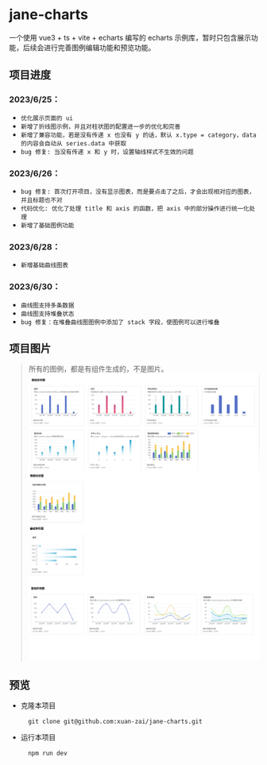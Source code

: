 # jane-charts

一个使用 vue3 + ts + vite + echarts 编写的 echarts 示例库，暂时只包含展示功能，后续会进行完善图例编辑功能和预览功能。

## 项目进度
### 2023/6/25：
  - `优化展示页面的 ui`
  - `新增了折线图示例，并且对柱状图的配置进一步的优化和完善`
  - `新增了兼容功能，若是没有传递 x 也没有 y 的话，默认 x.type = category，data 的内容会自动从 series.data 中获取`
  - `bug 修复: 当没有传递 x 和 y 时，设置轴线样式不生效的问题`
### 2023/6/26：
  - `bug 修复: 首次打开项目，没有显示图表，而是要点击了之后，才会出现相对应的图表，并且标题也不对`
  - `代码优化: 优化了处理 title 和 axis 的函数，把 axis 中的部分操作进行统一化处理`
  - `新增了基础图例功能`
### 2023/6/28：
  - `新增基础曲线图表`
### 2023/6/30：
  - `曲线图支持多条数据`
  - `曲线图支持堆叠状态`
  - `bug 修复：在堆叠曲线图图例中添加了 stack 字段，使图例可以进行堆叠`

## 项目图片
> 所有的图例，都是有组件生成的，不是图片。
![Alt text](image.png)
![Alt text](image-1.png)
![Alt text](image-3.png)
## 预览

- 克隆本项目
  ```
    git clone git@github.com:xuan-zai/jane-charts.git
  ```
  
- 运行本项目
  ```
    npm run dev
  ```